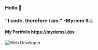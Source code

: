 ### Hello 👋 
### "I code, therefore I am." -Myriem S.L
#### My Portfolio https://myriemsl.dev



![Web Developer](https://user-images.githubusercontent.com/74598067/150182656-cafd68e3-95d0-4c09-8919-1ad313fb0ea2.png)






<!-- 

### I am Myriem 
### I am a FullStack Developer


- 🙋‍♂️ my portfolio https://myriemsl.dev
- 🔭 I’m currently working on MERN Stack
- 🌱 I’m currently learning Android Application
- 👯 I’m looking to collaborate on Dev projects
-->
